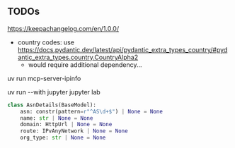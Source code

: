 ## TODOs
https://keepachangelog.com/en/1.0.0/

- country codes: use https://docs.pydantic.dev/latest/api/pydantic_extra_types_country/#pydantic_extra_types.country.CountryAlpha2
    - would require additional dependency...

uv run mcp-server-ipinfo

uv run --with jupyter jupyter lab


```py
class AsnDetails(BaseModel):
    asn: constr(pattern=r"^AS\d+$") | None = None
    name: str | None = None
    domain: HttpUrl | None = None
    route: IPvAnyNetwork | None = None
    org_type: str | None = None
```
